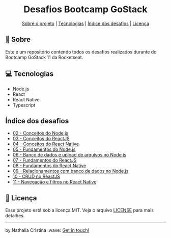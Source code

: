 <h1 align="center">Desafios Bootcamp GoStack</h1>

<p align="center">
  <a href="#rocket-sobre">Sobre o projeto</a> | <a href="#computer-tecnologias">Tecnologias</a> | <a href="índice-dos-desafios">Índice dos desafios</a> | <a href="#scroll-licença">Licença</a>
</p>

## :rocket: Sobre

Este é um repositório contendo todos os desafios realizados durante do Bootcamp GoStack 11 da Rocketseat. 

## :computer: Tecnologias

- Node.js
- React
- React Native
- Typescript

## Índice dos desafios

- [02 - Conceitos do Node.js](https://github.com/nathaliacristina20/gostack11-challenges/tree/master/desafio-conceitos-nodejs)
- [03 - Conceitos do ReactJS](https://github.com/nathaliacristina20/gostack11-challenges/tree/master/desafio-conceitos-reactjs)
- [04 - Conceitos do React Native](https://github.com/nathaliacristina20/gostack11-challenges/tree/master/desafio-conceitos-react-native)
- [05 - Fundamentos do Node.js](https://github.com/nathaliacristina20/gostack11-challenges/tree/master/desafio-fundamentos-nodejs)
- [06 - Banco de dados e upload de arquivos no Node.js](https://github.com/nathaliacristina20/gostack11-challenges/tree/master/desafio-database-upload)
- [07 - Fundamentos do ReactJS](https://github.com/nathaliacristina20/gostack11-challenges/tree/master/desafio-fundamentos-reactjs)
- [08 - Fundamentos do React Native](https://github.com/nathaliacristina20/gostack11-challenges/tree/master/desafio-fundamentos-react-native)
- [09 - Relacionamentos com banco de dados no Node.js](https://github.com/nathaliacristina20/gostack11-challenges/tree/master/desafio-database-relations)
- [10 - CRUD no ReactJS](https://github.com/nathaliacristina20/gostack11-challenges/tree/master/desafio-reactjs-crud)
- [11 - Navegação e filtros no React Native](https://github.com/nathaliacristina20/gostack11-challenges/tree/master/desafio-react-native-delivery)

## :scroll: Licença

Esse projeto está sob a licença MIT. Veja o arquivo <a href="https://github.com/nathaliacristina20/gostack11-challenges/blob/master/LICENSE">LICENSE</a> para mais detalhes.

<hr />
<p>by Nathalia Cristina :wave: <a href="https://linktr.ee/nathaliacristina20">Get in touch!</a></p>
